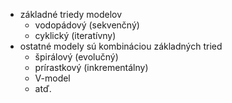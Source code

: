 - základné triedy modelov
	- vodopádový (sekvenčný)
	- cyklický (iteratívny)
- ostatné modely sú kombináciou základných tried
	- špirálový (evolučný)
	- prírastkový (inkrementálny)
	- V-model
	- atď.